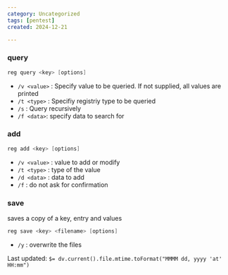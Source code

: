 ```yaml
---
category: Uncategorized
tags: [pentest]
created: 2024-12-21

---
```

### query 
```powershell
reg query <key> [options]
```
- `/v <value>` : Specify value to be queried. If not supplied, all values are printed
- `/t <type>` : Specifiy registriy type to be queried
- `/s` : Query recursively
- `/f <data>`: specify data to search for 
### add
```powershell
reg add <key> [options]
```
- `/v <value>` : value to add or modify
- `/t <type>` : type of the value
- `/d <data>` : data to add
- `/f` : do not ask for confirmation
### save
saves a copy of a key, entry and values
```powershell
reg save <key> <filename> [options]
```
- `/y` : overwrite the files


Last updated: `$= dv.current().file.mtime.toFormat("MMMM dd, yyyy 'at' HH:mm")`
